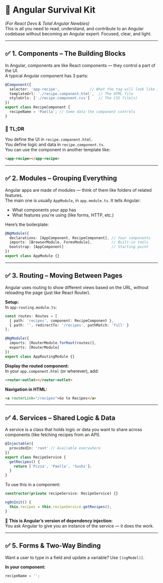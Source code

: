 # 🧳 Angular Survival Kit  

*(For React Devs & Total Angular Newbies)*  
This is all you need to read, understand, and contribute to an Angular codebase without becoming an Angular expert. Focused, clear, and light.

---


## ✅ 1. Components – The Building Blocks

In Angular, components are like React components — they control a part of the UI.  
A typical Angular component has 3 parts:

```ts
@Component({
  selector: 'app-recipe',              // What the tag will look like in HTML: <app-recipe>
  templateUrl: './recipe.component.html',  // The HTML file
  styleUrls: ['./recipe.component.css']    // The CSS file(s)
})
export class RecipeComponent {
  recipeName = 'Paella'; // Some data the component controls
}
```

### 🧠 TL;DR  
You define the UI in `recipe.component.html`.  
You define logic and data in `recipe.component.ts`.  
You can use the component in another template like:

```html
<app-recipe></app-recipe>
```

---


## ✅ 2. Modules – Grouping Everything

Angular apps are made of modules — think of them like folders of related features.  
The main one is usually `AppModule`, in `app.module.ts`. It tells Angular:

- What components your app has  
- What features you're using (like forms, HTTP, etc.)

Here’s the boilerplate:

```ts
@NgModule({
  declarations: [AppComponent, RecipeComponent], // Your components
  imports: [BrowserModule, FormsModule],         // Built-in tools
  bootstrap: [AppComponent]                      // Starting point
})
export class AppModule {}
```

---


## ✅ 3. Routing – Moving Between Pages

Angular uses routing to show different views based on the URL, without reloading the page (just like React Router).

**Setup:**  
In `app-routing.module.ts`:

```ts
const routes: Routes = [
  { path: 'recipes', component: RecipeComponent },
  { path: '', redirectTo: '/recipes', pathMatch: 'full' }
];

@NgModule({
  imports: [RouterModule.forRoot(routes)],
  exports: [RouterModule]
})
export class AppRoutingModule {}
```

**Display the routed component:**  
In your `app.component.html` (or wherever), add:

```html
<router-outlet></router-outlet>
```

**Navigation in HTML:**

```html
<a routerLink="/recipes">Go to Recipes</a>
```

---


## ✅ 4. Services – Shared Logic & Data

A service is a class that holds logic or data you want to share across components (like fetching recipes from an API).

```ts
@Injectable({
  providedIn: 'root' // Available everywhere
})
export class RecipeService {
  getRecipes() {
    return ['Pizza', 'Paella', 'Sushi'];
  }
}
```

To use this in a component:

```ts
constructor(private recipeService: RecipeService) {}

ngOnInit() {
  this.recipes = this.recipeService.getRecipes();
}
```

🧠 **This is Angular’s version of dependency injection:**  
You ask Angular to give you an instance of the service — it does the work.

---


## ✅ 5. Forms & Two-Way Binding

Want a user to type in a field and update a variable? Use `[(ngModel)]`.

**In your component:**

```ts
recipeName = '';
```

